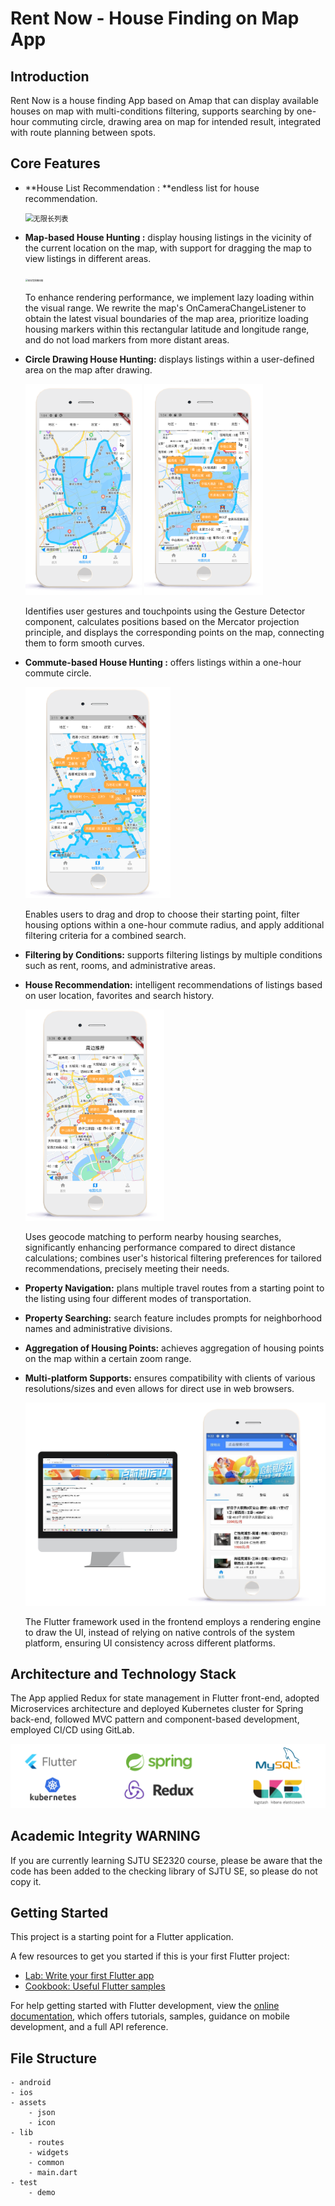 # Rent Now - House Finding on Map App

## Introduction

Rent Now is a house finding App based on Amap that can display available houses on map with multi-conditions filtering, supports searching by one-hour commuting circle, drawing area on map for intended result, integrated with route planning between spots.

## Core Features

- **House List Recommendation : **endless list for house recommendation.

  <img src="README.assets/无限长列表.gif" alt="无限长列表" style="zoom: 80%;" />

- **Map-based House Hunting :** display housing listings in the vicinity of the current location on the map, with support for dragging the map to view listings in different areas.

  <img src="README.assets/视觉范围懒加载.gif" alt="视觉范围懒加载" style="zoom: 25%;" />

  To enhance rendering performance, we implement lazy loading within the visual range. We rewrite the map's OnCameraChangeListener to obtain the latest visual boundaries of the map area, prioritize loading housing markers within this rectangular latitude and longitude range, and do not load markers from more distant areas.

- **Circle Drawing House Hunting:** displays listings within a user-defined area on the map after drawing.

  <img src="README.assets/image-20231127151151985.png" alt="image-20231127151151985" style="zoom:33%;" />

  <img src="README.assets/image-20231127151221098.png" alt="image-20231127151221098" style="zoom:33%;" />

  Identifies user gestures and touchpoints using the Gesture Detector component, calculates positions based on the Mercator projection principle, and displays the corresponding points on the map, connecting them to form smooth curves.

- **Commute-based House Hunting :** offers listings within a one-hour commute circle.

  <img src="README.assets/image-20231127150556962.png" alt="image-20231127150556962" style="zoom:33%;" />

  Enables users to drag and drop to choose their starting point, filter housing options within a one-hour commute radius, and apply additional filtering criteria for a combined search.

- **Filtering by Conditions:** supports filtering listings by multiple conditions such as rent, rooms, and administrative areas.

- **House Recommendation:** intelligent recommendations of listings based on user location, favorites and search history.

  <img src="README.assets/image-20231127150830809.png" alt="image-20231127150830809" style="zoom:33%;" />

  Uses geocode matching to perform nearby housing searches, significantly enhancing performance compared to direct distance calculations; combines user's historical filtering preferences for tailored recommendations, precisely meeting their needs.

- **Property Navigation:** plans multiple travel routes from a starting point to the listing using four different modes of transportation.

- **Property Searching:** search feature includes prompts for neighborhood names and administrative divisions.

- **Aggregation of Housing Points:** achieves aggregation of housing points on the map within a certain zoom range.

- **Multi-platform Supports:** ensures compatibility with clients of various resolutions/sizes and even allows for direct use in web browsers.

  ![image-20231127152524909](README.assets/image-20231127152524909.png)

  The Flutter framework used in the frontend employs a rendering engine to draw the UI, instead of relying on native controls of the system platform, ensuring UI consistency across different platforms.

## Architecture and Technology Stack

The App applied Redux for state management in Flutter front-end, adopted Microservices architecture and deployed Kubernetes cluster for Spring back-end, followed MVC pattern and component-based development, employed CI/CD using GitLab.

![image-20231127153145674](README.assets/image-20231127153145674.png)

## Academic Integrity WARNING

If you are currently learning SJTU SE2320 course, please be aware that the code has been added to the checking library of SJTU SE, so please do not copy it.

## Getting Started

This project is a starting point for a Flutter application.

A few resources to get you started if this is your first Flutter project:

- [Lab: Write your first Flutter app](https://docs.flutter.dev/get-started/codelab)
- [Cookbook: Useful Flutter samples](https://docs.flutter.dev/cookbook)

For help getting started with Flutter development, view the
[online documentation](https://docs.flutter.dev/), which offers tutorials,
samples, guidance on mobile development, and a full API reference.

## File Structure

```
- android
- ios
- assets
    - json
    - icon
- lib
    - routes
    - widgets
    - common
    - main.dart
- test
    - demo
```
